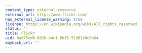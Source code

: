 ```yaml
---
content_type: external-resource
external_url: http://www.flickr.com/
has_external_license_warning: true
license: https://en.wikipedia.org/wiki/All_rights_reserved
status: ''
title: Flickr
uid: 8a075ed0-682b-44c1-8b15-5136149c0b64
wayback_url: ''
---
```

